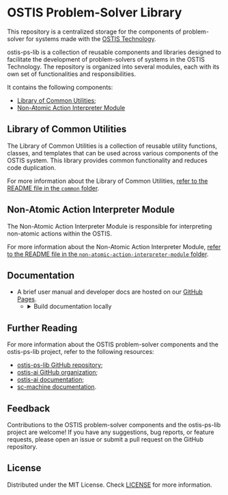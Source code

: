 # OSTIS Problem-Solver Library

This repository is a centralized storage for the components of problem-solver for systems made with the [OSTIS Technology](https://github.com/ostis-ai).

ostis-ps-lib is a collection of reusable components and libraries designed to facilitate the development of problem-solvers of systems in the OSTIS Technology. The repository is organized into several modules, each with its own set of functionalities and responsibilities.

It contains the following components: 

- [Library of Common Utilities](#library-of-common-utilities);
- [Non-Atomic Action Interpreter Module](#non-atomic-action-interpreter-module)

## Library of Common Utilities

The Library of Common Utilities is a collection of reusable utility functions, classes, and templates that can be used across various components of the OSTIS system. This library provides common functionality and reduces code duplication.

For more information about the Library of Common Utilities, [refer to the README file in the `common` folder](https://github.com/ostis-ai/ostis-ps-lib/tree/main/common).

## Non-Atomic Action Interpreter Module

The Non-Atomic Action Interpreter Module is responsible for interpreting non-atomic actions within the OSTIS.

For more information about the Non-Atomic Action Interpreter Module, [refer to the README file in the `non-atomic-action-interpreter-module` folder](https://github.com/ostis-ai/ostis-ps-lib/tree/main/non-atomic-action-interpreter-module).

## Documentation

- A brief user manual and developer docs are hosted on our [GitHub Pages](https://ostis-ai.github.io/ostis-ps-lib).
  - <details>
      <summary>Build documentation locally</summary>

    ```sh
    pip3 install mkdocs mkdocs-material
    mkdocs serve --config-file docs-config/mkdocs.yml
    # and open http://127.0.0.1:8021/ in your browser
    ```
    </details>

## Further Reading

For more information about the OSTIS problem-solver components and the ostis-ps-lib project, refer to the following resources:

- [ostis-ps-lib GitHub repository](https://github.com/ostis-ai/ostis-ps-lib);
- [ostis-ai GitHub organization](https://github.com/ostis-ai);
- [ostis-ai documentation](https://ostis-ai.github.io/);
- [sc-machine documentation](https://ostis-ai.github.io/sc-machine/).

## Feedback

Contributions to the OSTIS problem-solver components and the ostis-ps-lib project are welcome! If you have any suggestions, bug reports, or feature requests, please open an issue or submit a pull request on the GitHub repository.

## License

Distributed under the MIT License. Check [LICENSE](LICENSE) for more information.
